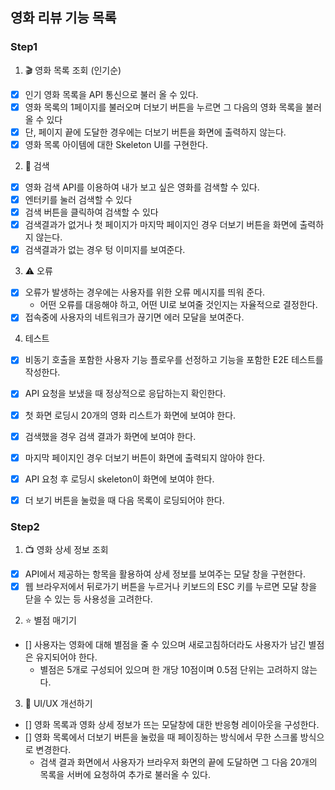 ## 영화 리뷰 기능 목록

### Step1

1. 🎬 영화 목록 조회 (인기순)

- [x] 인기 영화 목록을 API 통신으로 불러 올 수 있다.
- [x] 영화 목록의 1페이지를 불러오며 더보기 버튼을 누르면 그 다음의 영화 목록을 불러 올 수 있다
- [x] 단, 페이지 끝에 도달한 경우에는 더보기 버튼을 화면에 출력하지 않는다.
- [x] 영화 목록 아이템에 대한 Skeleton UI를 구현한다.

2. 🔎 검색

- [x] 영화 검색 API를 이용하여 내가 보고 싶은 영화를 검색할 수 있다.
- [x] 엔터키를 눌러 검색할 수 있다
- [x] 검색 버튼을 클릭하여 검색할 수 있다
- [x] 검색결과가 없거나 첫 페이지가 마지막 페이지인 경우 더보기 버튼을 화면에 출력하지 않는다.
- [x] 검색결과가 없는 경우 텅 이미지를 보여준다.

3. ⚠️ 오류

- [x] 오류가 발생하는 경우에는 사용자를 위한 오류 메시지를 띄워 준다.
  - 어떤 오류를 대응해야 하고, 어떤 UI로 보여줄 것인지는 자율적으로 결정한다.
- [x] 접속중에 사용자의 네트워크가 끊기면 에러 모달을 보여준다.

4. 테스트

- [x] 비동기 호출을 포함한 사용자 기능 플로우를 선정하고 기능을 포함한 E2E 테스트를 작성한다.

- [x] API 요청을 보냈을 때 정상적으로 응답하는지 확인한다.
- [x] 첫 화면 로딩시 20개의 영화 리스트가 화면에 보여야 한다.
- [x] 검색했을 경우 검색 결과가 화면에 보여야 한다.
- [x] 마지막 페이지인 경우 더보기 버튼이 화면에 출력되지 않아야 한다.
- [x] API 요청 후 로딩시 skeleton이 화면에 보여야 한다.
- [x] 더 보기 버튼을 눌렀을 때 다음 목록이 로딩되어야 한다.

### Step2

1. 📺 영화 상세 정보 조회

- [x] API에서 제공하는 항목을 활용하여 상세 정보를 보여주는 모달 창을 구현한다.
- [x] 웹 브라우저에서 뒤로가기 버튼을 누르거나 키보드의 ESC 키를 누르면 모달 창을 닫을 수 있는 등 사용성을 고려한다.

2. ⭐️ 별점 매기기

- [] 사용자는 영화에 대해 별점을 줄 수 있으며 새로고침하더라도 사용자가 남긴 별점은 유지되어야 한다.
  - 별점은 5개로 구성되어 있으며 한 개당 10점이며 0.5점 단위는 고려하지 않는다.

3. 📐 UI/UX 개선하기

- [] 영화 목록과 영화 상세 정보가 뜨는 모달창에 대한 반응형 레이아웃을 구성한다.
- [] 영화 목록에서 더보기 버튼을 눌렀을 때 페이징하는 방식에서 무한 스크롤 방식으로 변경한다.
  - 검색 결과 화면에서 사용자가 브라우저 화면의 끝에 도달하면 그 다음 20개의 목록을 서버에 요청하여 추가로 불러올 수 있다.

